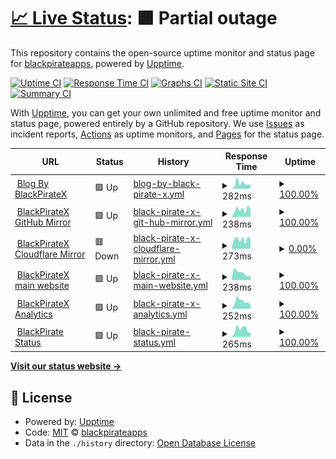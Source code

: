 # [📈 Live Status](https://demo.upptime.js.org): <!--live status--> **🟧 Partial outage**

This repository contains the open-source uptime monitor and status page for [blackpirateapps](blackpiratex.com), powered by [Upptime](https://github.com/upptime/upptime).

[![Uptime CI](https://github.com/blackpirateapps/uptime/workflows/Uptime%20CI/badge.svg)](https://github.com/blackpirateapps/uptime/actions?query=workflow%3A%22Uptime+CI%22)
[![Response Time CI](https://github.com/blackpirateapps/uptime/workflows/Response%20Time%20CI/badge.svg)](https://github.com/blackpirateapps/uptime/actions?query=workflow%3A%22Response+Time+CI%22)
[![Graphs CI](https://github.com/blackpirateapps/uptime/workflows/Graphs%20CI/badge.svg)](https://github.com/blackpirateapps/uptime/actions?query=workflow%3A%22Graphs+CI%22)
[![Static Site CI](https://github.com/blackpirateapps/uptime/workflows/Static%20Site%20CI/badge.svg)](https://github.com/blackpirateapps/uptime/actions?query=workflow%3A%22Static+Site+CI%22)
[![Summary CI](https://github.com/blackpirateapps/uptime/workflows/Summary%20CI/badge.svg)](https://github.com/blackpirateapps/uptime/actions?query=workflow%3A%22Summary+CI%22)

With [Upptime](https://upptime.js.org), you can get your own unlimited and free uptime monitor and status page, powered entirely by a GitHub repository. We use [Issues](https://github.com/blackpirateapps/uptime/issues) as incident reports, [Actions](https://github.com/blackpirateapps/uptime/actions) as uptime monitors, and [Pages](https://demo.upptime.js.org) for the status page.

<!--start: status pages-->
<!-- This summary is generated by Upptime (https://github.com/upptime/upptime) -->
<!-- Do not edit this manually, your changes will be overwritten -->
<!-- prettier-ignore -->
| URL | Status | History | Response Time | Uptime |
| --- | ------ | ------- | ------------- | ------ |
| <img alt="" src="https://icons.duckduckgo.com/ip3/blog.blackpiratex.com.ico" height="13"> [Blog By BlackPirateX](https://blog.blackpiratex.com) | 🟩 Up | [blog-by-black-pirate-x.yml](https://github.com/blackpirateapps/uptime/commits/HEAD/history/blog-by-black-pirate-x.yml) | <details><summary><img alt="Response time graph" src="./graphs/blog-by-black-pirate-x/response-time-week.png" height="20"> 282ms</summary><br><a href="https://status.blackpiratex.com/history/blog-by-black-pirate-x"><img alt="Response time 243" src="https://img.shields.io/endpoint?url=https%3A%2F%2Fraw.githubusercontent.com%2Fblackpirateapps%2Fuptime%2FHEAD%2Fapi%2Fblog-by-black-pirate-x%2Fresponse-time.json"></a><br><a href="https://status.blackpiratex.com/history/blog-by-black-pirate-x"><img alt="24-hour response time 339" src="https://img.shields.io/endpoint?url=https%3A%2F%2Fraw.githubusercontent.com%2Fblackpirateapps%2Fuptime%2FHEAD%2Fapi%2Fblog-by-black-pirate-x%2Fresponse-time-day.json"></a><br><a href="https://status.blackpiratex.com/history/blog-by-black-pirate-x"><img alt="7-day response time 282" src="https://img.shields.io/endpoint?url=https%3A%2F%2Fraw.githubusercontent.com%2Fblackpirateapps%2Fuptime%2FHEAD%2Fapi%2Fblog-by-black-pirate-x%2Fresponse-time-week.json"></a><br><a href="https://status.blackpiratex.com/history/blog-by-black-pirate-x"><img alt="30-day response time 343" src="https://img.shields.io/endpoint?url=https%3A%2F%2Fraw.githubusercontent.com%2Fblackpirateapps%2Fuptime%2FHEAD%2Fapi%2Fblog-by-black-pirate-x%2Fresponse-time-month.json"></a><br><a href="https://status.blackpiratex.com/history/blog-by-black-pirate-x"><img alt="1-year response time 253" src="https://img.shields.io/endpoint?url=https%3A%2F%2Fraw.githubusercontent.com%2Fblackpirateapps%2Fuptime%2FHEAD%2Fapi%2Fblog-by-black-pirate-x%2Fresponse-time-year.json"></a></details> | <details><summary><a href="https://status.blackpiratex.com/history/blog-by-black-pirate-x">100.00%</a></summary><a href="https://status.blackpiratex.com/history/blog-by-black-pirate-x"><img alt="All-time uptime 99.65%" src="https://img.shields.io/endpoint?url=https%3A%2F%2Fraw.githubusercontent.com%2Fblackpirateapps%2Fuptime%2FHEAD%2Fapi%2Fblog-by-black-pirate-x%2Fuptime.json"></a><br><a href="https://status.blackpiratex.com/history/blog-by-black-pirate-x"><img alt="24-hour uptime 100.00%" src="https://img.shields.io/endpoint?url=https%3A%2F%2Fraw.githubusercontent.com%2Fblackpirateapps%2Fuptime%2FHEAD%2Fapi%2Fblog-by-black-pirate-x%2Fuptime-day.json"></a><br><a href="https://status.blackpiratex.com/history/blog-by-black-pirate-x"><img alt="7-day uptime 100.00%" src="https://img.shields.io/endpoint?url=https%3A%2F%2Fraw.githubusercontent.com%2Fblackpirateapps%2Fuptime%2FHEAD%2Fapi%2Fblog-by-black-pirate-x%2Fuptime-week.json"></a><br><a href="https://status.blackpiratex.com/history/blog-by-black-pirate-x"><img alt="30-day uptime 99.82%" src="https://img.shields.io/endpoint?url=https%3A%2F%2Fraw.githubusercontent.com%2Fblackpirateapps%2Fuptime%2FHEAD%2Fapi%2Fblog-by-black-pirate-x%2Fuptime-month.json"></a><br><a href="https://status.blackpiratex.com/history/blog-by-black-pirate-x"><img alt="1-year uptime 98.84%" src="https://img.shields.io/endpoint?url=https%3A%2F%2Fraw.githubusercontent.com%2Fblackpirateapps%2Fuptime%2FHEAD%2Fapi%2Fblog-by-black-pirate-x%2Fuptime-year.json"></a></details>
| <img alt="" src="https://icons.duckduckgo.com/ip3/mirror.blackpiratex.com.ico" height="13"> [BlackPirateX GitHub Mirror](https://mirror.blackpiratex.com) | 🟩 Up | [black-pirate-x-git-hub-mirror.yml](https://github.com/blackpirateapps/uptime/commits/HEAD/history/black-pirate-x-git-hub-mirror.yml) | <details><summary><img alt="Response time graph" src="./graphs/black-pirate-x-git-hub-mirror/response-time-week.png" height="20"> 238ms</summary><br><a href="https://status.blackpiratex.com/history/black-pirate-x-git-hub-mirror"><img alt="Response time 168" src="https://img.shields.io/endpoint?url=https%3A%2F%2Fraw.githubusercontent.com%2Fblackpirateapps%2Fuptime%2FHEAD%2Fapi%2Fblack-pirate-x-git-hub-mirror%2Fresponse-time.json"></a><br><a href="https://status.blackpiratex.com/history/black-pirate-x-git-hub-mirror"><img alt="24-hour response time 382" src="https://img.shields.io/endpoint?url=https%3A%2F%2Fraw.githubusercontent.com%2Fblackpirateapps%2Fuptime%2FHEAD%2Fapi%2Fblack-pirate-x-git-hub-mirror%2Fresponse-time-day.json"></a><br><a href="https://status.blackpiratex.com/history/black-pirate-x-git-hub-mirror"><img alt="7-day response time 238" src="https://img.shields.io/endpoint?url=https%3A%2F%2Fraw.githubusercontent.com%2Fblackpirateapps%2Fuptime%2FHEAD%2Fapi%2Fblack-pirate-x-git-hub-mirror%2Fresponse-time-week.json"></a><br><a href="https://status.blackpiratex.com/history/black-pirate-x-git-hub-mirror"><img alt="30-day response time 232" src="https://img.shields.io/endpoint?url=https%3A%2F%2Fraw.githubusercontent.com%2Fblackpirateapps%2Fuptime%2FHEAD%2Fapi%2Fblack-pirate-x-git-hub-mirror%2Fresponse-time-month.json"></a><br><a href="https://status.blackpiratex.com/history/black-pirate-x-git-hub-mirror"><img alt="1-year response time 174" src="https://img.shields.io/endpoint?url=https%3A%2F%2Fraw.githubusercontent.com%2Fblackpirateapps%2Fuptime%2FHEAD%2Fapi%2Fblack-pirate-x-git-hub-mirror%2Fresponse-time-year.json"></a></details> | <details><summary><a href="https://status.blackpiratex.com/history/black-pirate-x-git-hub-mirror">100.00%</a></summary><a href="https://status.blackpiratex.com/history/black-pirate-x-git-hub-mirror"><img alt="All-time uptime 99.99%" src="https://img.shields.io/endpoint?url=https%3A%2F%2Fraw.githubusercontent.com%2Fblackpirateapps%2Fuptime%2FHEAD%2Fapi%2Fblack-pirate-x-git-hub-mirror%2Fuptime.json"></a><br><a href="https://status.blackpiratex.com/history/black-pirate-x-git-hub-mirror"><img alt="24-hour uptime 100.00%" src="https://img.shields.io/endpoint?url=https%3A%2F%2Fraw.githubusercontent.com%2Fblackpirateapps%2Fuptime%2FHEAD%2Fapi%2Fblack-pirate-x-git-hub-mirror%2Fuptime-day.json"></a><br><a href="https://status.blackpiratex.com/history/black-pirate-x-git-hub-mirror"><img alt="7-day uptime 100.00%" src="https://img.shields.io/endpoint?url=https%3A%2F%2Fraw.githubusercontent.com%2Fblackpirateapps%2Fuptime%2FHEAD%2Fapi%2Fblack-pirate-x-git-hub-mirror%2Fuptime-week.json"></a><br><a href="https://status.blackpiratex.com/history/black-pirate-x-git-hub-mirror"><img alt="30-day uptime 100.00%" src="https://img.shields.io/endpoint?url=https%3A%2F%2Fraw.githubusercontent.com%2Fblackpirateapps%2Fuptime%2FHEAD%2Fapi%2Fblack-pirate-x-git-hub-mirror%2Fuptime-month.json"></a><br><a href="https://status.blackpiratex.com/history/black-pirate-x-git-hub-mirror"><img alt="1-year uptime 99.97%" src="https://img.shields.io/endpoint?url=https%3A%2F%2Fraw.githubusercontent.com%2Fblackpirateapps%2Fuptime%2FHEAD%2Fapi%2Fblack-pirate-x-git-hub-mirror%2Fuptime-year.json"></a></details>
| <img alt="" src="https://icons.duckduckgo.com/ip3/mirror2.blackpiratex.com.ico" height="13"> [BlackPirateX Cloudflare Mirror](https://mirror2.blackpiratex.com) | 🟥 Down | [black-pirate-x-cloudflare-mirror.yml](https://github.com/blackpirateapps/uptime/commits/HEAD/history/black-pirate-x-cloudflare-mirror.yml) | <details><summary><img alt="Response time graph" src="./graphs/black-pirate-x-cloudflare-mirror/response-time-week.png" height="20"> 273ms</summary><br><a href="https://status.blackpiratex.com/history/black-pirate-x-cloudflare-mirror"><img alt="Response time 193" src="https://img.shields.io/endpoint?url=https%3A%2F%2Fraw.githubusercontent.com%2Fblackpirateapps%2Fuptime%2FHEAD%2Fapi%2Fblack-pirate-x-cloudflare-mirror%2Fresponse-time.json"></a><br><a href="https://status.blackpiratex.com/history/black-pirate-x-cloudflare-mirror"><img alt="24-hour response time 357" src="https://img.shields.io/endpoint?url=https%3A%2F%2Fraw.githubusercontent.com%2Fblackpirateapps%2Fuptime%2FHEAD%2Fapi%2Fblack-pirate-x-cloudflare-mirror%2Fresponse-time-day.json"></a><br><a href="https://status.blackpiratex.com/history/black-pirate-x-cloudflare-mirror"><img alt="7-day response time 273" src="https://img.shields.io/endpoint?url=https%3A%2F%2Fraw.githubusercontent.com%2Fblackpirateapps%2Fuptime%2FHEAD%2Fapi%2Fblack-pirate-x-cloudflare-mirror%2Fresponse-time-week.json"></a><br><a href="https://status.blackpiratex.com/history/black-pirate-x-cloudflare-mirror"><img alt="30-day response time 233" src="https://img.shields.io/endpoint?url=https%3A%2F%2Fraw.githubusercontent.com%2Fblackpirateapps%2Fuptime%2FHEAD%2Fapi%2Fblack-pirate-x-cloudflare-mirror%2Fresponse-time-month.json"></a><br><a href="https://status.blackpiratex.com/history/black-pirate-x-cloudflare-mirror"><img alt="1-year response time 193" src="https://img.shields.io/endpoint?url=https%3A%2F%2Fraw.githubusercontent.com%2Fblackpirateapps%2Fuptime%2FHEAD%2Fapi%2Fblack-pirate-x-cloudflare-mirror%2Fresponse-time-year.json"></a></details> | <details><summary><a href="https://status.blackpiratex.com/history/black-pirate-x-cloudflare-mirror">0.00%</a></summary><a href="https://status.blackpiratex.com/history/black-pirate-x-cloudflare-mirror"><img alt="All-time uptime 9.41%" src="https://img.shields.io/endpoint?url=https%3A%2F%2Fraw.githubusercontent.com%2Fblackpirateapps%2Fuptime%2FHEAD%2Fapi%2Fblack-pirate-x-cloudflare-mirror%2Fuptime.json"></a><br><a href="https://status.blackpiratex.com/history/black-pirate-x-cloudflare-mirror"><img alt="24-hour uptime 0.00%" src="https://img.shields.io/endpoint?url=https%3A%2F%2Fraw.githubusercontent.com%2Fblackpirateapps%2Fuptime%2FHEAD%2Fapi%2Fblack-pirate-x-cloudflare-mirror%2Fuptime-day.json"></a><br><a href="https://status.blackpiratex.com/history/black-pirate-x-cloudflare-mirror"><img alt="7-day uptime 0.00%" src="https://img.shields.io/endpoint?url=https%3A%2F%2Fraw.githubusercontent.com%2Fblackpirateapps%2Fuptime%2FHEAD%2Fapi%2Fblack-pirate-x-cloudflare-mirror%2Fuptime-week.json"></a><br><a href="https://status.blackpiratex.com/history/black-pirate-x-cloudflare-mirror"><img alt="30-day uptime 0.00%" src="https://img.shields.io/endpoint?url=https%3A%2F%2Fraw.githubusercontent.com%2Fblackpirateapps%2Fuptime%2FHEAD%2Fapi%2Fblack-pirate-x-cloudflare-mirror%2Fuptime-month.json"></a><br><a href="https://status.blackpiratex.com/history/black-pirate-x-cloudflare-mirror"><img alt="1-year uptime 1.01%" src="https://img.shields.io/endpoint?url=https%3A%2F%2Fraw.githubusercontent.com%2Fblackpirateapps%2Fuptime%2FHEAD%2Fapi%2Fblack-pirate-x-cloudflare-mirror%2Fuptime-year.json"></a></details>
| <img alt="" src="https://icons.duckduckgo.com/ip3/blackpiratex.com.ico" height="13"> [BlackPirateX main website](https://blackpiratex.com) | 🟩 Up | [black-pirate-x-main-website.yml](https://github.com/blackpirateapps/uptime/commits/HEAD/history/black-pirate-x-main-website.yml) | <details><summary><img alt="Response time graph" src="./graphs/black-pirate-x-main-website/response-time-week.png" height="20"> 238ms</summary><br><a href="https://status.blackpiratex.com/history/black-pirate-x-main-website"><img alt="Response time 201" src="https://img.shields.io/endpoint?url=https%3A%2F%2Fraw.githubusercontent.com%2Fblackpirateapps%2Fuptime%2FHEAD%2Fapi%2Fblack-pirate-x-main-website%2Fresponse-time.json"></a><br><a href="https://status.blackpiratex.com/history/black-pirate-x-main-website"><img alt="24-hour response time 341" src="https://img.shields.io/endpoint?url=https%3A%2F%2Fraw.githubusercontent.com%2Fblackpirateapps%2Fuptime%2FHEAD%2Fapi%2Fblack-pirate-x-main-website%2Fresponse-time-day.json"></a><br><a href="https://status.blackpiratex.com/history/black-pirate-x-main-website"><img alt="7-day response time 238" src="https://img.shields.io/endpoint?url=https%3A%2F%2Fraw.githubusercontent.com%2Fblackpirateapps%2Fuptime%2FHEAD%2Fapi%2Fblack-pirate-x-main-website%2Fresponse-time-week.json"></a><br><a href="https://status.blackpiratex.com/history/black-pirate-x-main-website"><img alt="30-day response time 247" src="https://img.shields.io/endpoint?url=https%3A%2F%2Fraw.githubusercontent.com%2Fblackpirateapps%2Fuptime%2FHEAD%2Fapi%2Fblack-pirate-x-main-website%2Fresponse-time-month.json"></a><br><a href="https://status.blackpiratex.com/history/black-pirate-x-main-website"><img alt="1-year response time 215" src="https://img.shields.io/endpoint?url=https%3A%2F%2Fraw.githubusercontent.com%2Fblackpirateapps%2Fuptime%2FHEAD%2Fapi%2Fblack-pirate-x-main-website%2Fresponse-time-year.json"></a></details> | <details><summary><a href="https://status.blackpiratex.com/history/black-pirate-x-main-website">100.00%</a></summary><a href="https://status.blackpiratex.com/history/black-pirate-x-main-website"><img alt="All-time uptime 99.97%" src="https://img.shields.io/endpoint?url=https%3A%2F%2Fraw.githubusercontent.com%2Fblackpirateapps%2Fuptime%2FHEAD%2Fapi%2Fblack-pirate-x-main-website%2Fuptime.json"></a><br><a href="https://status.blackpiratex.com/history/black-pirate-x-main-website"><img alt="24-hour uptime 100.00%" src="https://img.shields.io/endpoint?url=https%3A%2F%2Fraw.githubusercontent.com%2Fblackpirateapps%2Fuptime%2FHEAD%2Fapi%2Fblack-pirate-x-main-website%2Fuptime-day.json"></a><br><a href="https://status.blackpiratex.com/history/black-pirate-x-main-website"><img alt="7-day uptime 100.00%" src="https://img.shields.io/endpoint?url=https%3A%2F%2Fraw.githubusercontent.com%2Fblackpirateapps%2Fuptime%2FHEAD%2Fapi%2Fblack-pirate-x-main-website%2Fuptime-week.json"></a><br><a href="https://status.blackpiratex.com/history/black-pirate-x-main-website"><img alt="30-day uptime 100.00%" src="https://img.shields.io/endpoint?url=https%3A%2F%2Fraw.githubusercontent.com%2Fblackpirateapps%2Fuptime%2FHEAD%2Fapi%2Fblack-pirate-x-main-website%2Fuptime-month.json"></a><br><a href="https://status.blackpiratex.com/history/black-pirate-x-main-website"><img alt="1-year uptime 99.95%" src="https://img.shields.io/endpoint?url=https%3A%2F%2Fraw.githubusercontent.com%2Fblackpirateapps%2Fuptime%2FHEAD%2Fapi%2Fblack-pirate-x-main-website%2Fuptime-year.json"></a></details>
| <img alt="" src="https://icons.duckduckgo.com/ip3/ant.blackpiratex.com.ico" height="13"> [BlackPirateX Analytics](https://ant.blackpiratex.com) | 🟩 Up | [black-pirate-x-analytics.yml](https://github.com/blackpirateapps/uptime/commits/HEAD/history/black-pirate-x-analytics.yml) | <details><summary><img alt="Response time graph" src="./graphs/black-pirate-x-analytics/response-time-week.png" height="20"> 252ms</summary><br><a href="https://status.blackpiratex.com/history/black-pirate-x-analytics"><img alt="Response time 344" src="https://img.shields.io/endpoint?url=https%3A%2F%2Fraw.githubusercontent.com%2Fblackpirateapps%2Fuptime%2FHEAD%2Fapi%2Fblack-pirate-x-analytics%2Fresponse-time.json"></a><br><a href="https://status.blackpiratex.com/history/black-pirate-x-analytics"><img alt="24-hour response time 468" src="https://img.shields.io/endpoint?url=https%3A%2F%2Fraw.githubusercontent.com%2Fblackpirateapps%2Fuptime%2FHEAD%2Fapi%2Fblack-pirate-x-analytics%2Fresponse-time-day.json"></a><br><a href="https://status.blackpiratex.com/history/black-pirate-x-analytics"><img alt="7-day response time 252" src="https://img.shields.io/endpoint?url=https%3A%2F%2Fraw.githubusercontent.com%2Fblackpirateapps%2Fuptime%2FHEAD%2Fapi%2Fblack-pirate-x-analytics%2Fresponse-time-week.json"></a><br><a href="https://status.blackpiratex.com/history/black-pirate-x-analytics"><img alt="30-day response time 262" src="https://img.shields.io/endpoint?url=https%3A%2F%2Fraw.githubusercontent.com%2Fblackpirateapps%2Fuptime%2FHEAD%2Fapi%2Fblack-pirate-x-analytics%2Fresponse-time-month.json"></a><br><a href="https://status.blackpiratex.com/history/black-pirate-x-analytics"><img alt="1-year response time 371" src="https://img.shields.io/endpoint?url=https%3A%2F%2Fraw.githubusercontent.com%2Fblackpirateapps%2Fuptime%2FHEAD%2Fapi%2Fblack-pirate-x-analytics%2Fresponse-time-year.json"></a></details> | <details><summary><a href="https://status.blackpiratex.com/history/black-pirate-x-analytics">100.00%</a></summary><a href="https://status.blackpiratex.com/history/black-pirate-x-analytics"><img alt="All-time uptime 99.96%" src="https://img.shields.io/endpoint?url=https%3A%2F%2Fraw.githubusercontent.com%2Fblackpirateapps%2Fuptime%2FHEAD%2Fapi%2Fblack-pirate-x-analytics%2Fuptime.json"></a><br><a href="https://status.blackpiratex.com/history/black-pirate-x-analytics"><img alt="24-hour uptime 100.00%" src="https://img.shields.io/endpoint?url=https%3A%2F%2Fraw.githubusercontent.com%2Fblackpirateapps%2Fuptime%2FHEAD%2Fapi%2Fblack-pirate-x-analytics%2Fuptime-day.json"></a><br><a href="https://status.blackpiratex.com/history/black-pirate-x-analytics"><img alt="7-day uptime 100.00%" src="https://img.shields.io/endpoint?url=https%3A%2F%2Fraw.githubusercontent.com%2Fblackpirateapps%2Fuptime%2FHEAD%2Fapi%2Fblack-pirate-x-analytics%2Fuptime-week.json"></a><br><a href="https://status.blackpiratex.com/history/black-pirate-x-analytics"><img alt="30-day uptime 99.96%" src="https://img.shields.io/endpoint?url=https%3A%2F%2Fraw.githubusercontent.com%2Fblackpirateapps%2Fuptime%2FHEAD%2Fapi%2Fblack-pirate-x-analytics%2Fuptime-month.json"></a><br><a href="https://status.blackpiratex.com/history/black-pirate-x-analytics"><img alt="1-year uptime 99.94%" src="https://img.shields.io/endpoint?url=https%3A%2F%2Fraw.githubusercontent.com%2Fblackpirateapps%2Fuptime%2FHEAD%2Fapi%2Fblack-pirate-x-analytics%2Fuptime-year.json"></a></details>
| <img alt="" src="https://icons.duckduckgo.com/ip3/status.blackpiratex.com.ico" height="13"> [BlackPirate Status](https://status.blackpiratex.com) | 🟩 Up | [black-pirate-status.yml](https://github.com/blackpirateapps/uptime/commits/HEAD/history/black-pirate-status.yml) | <details><summary><img alt="Response time graph" src="./graphs/black-pirate-status/response-time-week.png" height="20"> 265ms</summary><br><a href="https://status.blackpiratex.com/history/black-pirate-status"><img alt="Response time 170" src="https://img.shields.io/endpoint?url=https%3A%2F%2Fraw.githubusercontent.com%2Fblackpirateapps%2Fuptime%2FHEAD%2Fapi%2Fblack-pirate-status%2Fresponse-time.json"></a><br><a href="https://status.blackpiratex.com/history/black-pirate-status"><img alt="24-hour response time 349" src="https://img.shields.io/endpoint?url=https%3A%2F%2Fraw.githubusercontent.com%2Fblackpirateapps%2Fuptime%2FHEAD%2Fapi%2Fblack-pirate-status%2Fresponse-time-day.json"></a><br><a href="https://status.blackpiratex.com/history/black-pirate-status"><img alt="7-day response time 265" src="https://img.shields.io/endpoint?url=https%3A%2F%2Fraw.githubusercontent.com%2Fblackpirateapps%2Fuptime%2FHEAD%2Fapi%2Fblack-pirate-status%2Fresponse-time-week.json"></a><br><a href="https://status.blackpiratex.com/history/black-pirate-status"><img alt="30-day response time 230" src="https://img.shields.io/endpoint?url=https%3A%2F%2Fraw.githubusercontent.com%2Fblackpirateapps%2Fuptime%2FHEAD%2Fapi%2Fblack-pirate-status%2Fresponse-time-month.json"></a><br><a href="https://status.blackpiratex.com/history/black-pirate-status"><img alt="1-year response time 171" src="https://img.shields.io/endpoint?url=https%3A%2F%2Fraw.githubusercontent.com%2Fblackpirateapps%2Fuptime%2FHEAD%2Fapi%2Fblack-pirate-status%2Fresponse-time-year.json"></a></details> | <details><summary><a href="https://status.blackpiratex.com/history/black-pirate-status">100.00%</a></summary><a href="https://status.blackpiratex.com/history/black-pirate-status"><img alt="All-time uptime 99.95%" src="https://img.shields.io/endpoint?url=https%3A%2F%2Fraw.githubusercontent.com%2Fblackpirateapps%2Fuptime%2FHEAD%2Fapi%2Fblack-pirate-status%2Fuptime.json"></a><br><a href="https://status.blackpiratex.com/history/black-pirate-status"><img alt="24-hour uptime 100.00%" src="https://img.shields.io/endpoint?url=https%3A%2F%2Fraw.githubusercontent.com%2Fblackpirateapps%2Fuptime%2FHEAD%2Fapi%2Fblack-pirate-status%2Fuptime-day.json"></a><br><a href="https://status.blackpiratex.com/history/black-pirate-status"><img alt="7-day uptime 100.00%" src="https://img.shields.io/endpoint?url=https%3A%2F%2Fraw.githubusercontent.com%2Fblackpirateapps%2Fuptime%2FHEAD%2Fapi%2Fblack-pirate-status%2Fuptime-week.json"></a><br><a href="https://status.blackpiratex.com/history/black-pirate-status"><img alt="30-day uptime 99.76%" src="https://img.shields.io/endpoint?url=https%3A%2F%2Fraw.githubusercontent.com%2Fblackpirateapps%2Fuptime%2FHEAD%2Fapi%2Fblack-pirate-status%2Fuptime-month.json"></a><br><a href="https://status.blackpiratex.com/history/black-pirate-status"><img alt="1-year uptime 99.94%" src="https://img.shields.io/endpoint?url=https%3A%2F%2Fraw.githubusercontent.com%2Fblackpirateapps%2Fuptime%2FHEAD%2Fapi%2Fblack-pirate-status%2Fuptime-year.json"></a></details>

<!--end: status pages-->

[**Visit our status website →**](https://demo.upptime.js.org)

## 📄 License

- Powered by: [Upptime](https://github.com/upptime/upptime)
- Code: [MIT](./LICENSE) © [blackpirateapps](blackpiratex.com)
- Data in the `./history` directory: [Open Database License](https://opendatacommons.org/licenses/odbl/1-0/)
